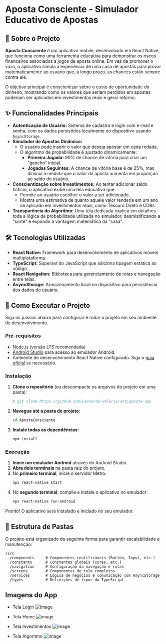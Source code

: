 # Aposta Consciente - Simulador Educativo de Apostas

## 🎯 Sobre o Projeto

**Aposta Consciente** é um aplicativo mobile, desenvolvido em React Native, que funciona como uma ferramenta educativa para demonstrar os riscos financeiros associados a jogos de aposta online. Em vez de promover o vício, o aplicativo simula a experiência de uma casa de apostas para provar matematicamente ao usuário que, a longo prazo, as chances estão sempre contra ele.

O objetivo principal é conscientizar sobre o custo de oportunidade do dinheiro, mostrando como os valores que seriam perdidos em apostas poderiam ser aplicados em investimentos reais e gerar retorno.

## ✨ Funcionalidades Principais

* **Autenticação de Usuário:** Sistema de cadastro e login com e-mail e senha, com os dados persistidos localmente no dispositivo usando `AsyncStorage`.
* **Simulador de Apostas Dinâmico:**
    * O usuário pode inserir o valor que deseja apostar em cada rodada.
    * O algoritmo de probabilidade é ajustado dinamicamente:
        * **Primeira Jogada:** 90% de chance de vitória para criar um "gancho" inicial.
        * **Jogadas Seguintes:** A chance de vitória base é de 25%, mas diminui à medida que o valor da aposta aumenta em proporção ao saldo do usuário.
* **Conscientização sobre Investimentos:** Ao tentar adicionar saldo fictício, o aplicativo exibe uma tela educativa que:
    * Permite ao usuário escolher o valor a ser adicionado.
    * Mostra uma estimativa de quanto aquele valor renderia em um ano se aplicado em investimentos reais, como Tesouro Direto e CDBs.
* **Transparência do Algoritmo:** Uma tela dedicada explica em detalhes toda a lógica de probabilidade utilizada no simulador, desmistificando a "sorte" e expondo a vantagem matemática da "casa".

## 🛠️ Tecnologias Utilizadas

* **React Native:** Framework para desenvolvimento de aplicativos móveis multiplataforma.
* **TypeScript:** Superset do JavaScript que adiciona tipagem estática ao código.
* **React Navigation:** Biblioteca para gerenciamento de rotas e navegação entre telas.
* **AsyncStorage:** Armazenamento local no dispositivo para persistência dos dados do usuário.

## 🚀 Como Executar o Projeto

Siga os passos abaixo para configurar e rodar o projeto em seu ambiente de desenvolvimento.

### Pré-requisitos

* [Node.js](https://nodejs.org/en/) (versão LTS recomendada)
* [Android Studio](https://developer.android.com/studio) para acesso ao emulador Android.
* Ambiente de desenvolvimento React Native configurado. Siga o [guia oficial](https://reactnative.dev/docs/environment-setup) se necessário.

### Instalação

1.  **Clone o repositório** (ou descompacte os arquivos do projeto em uma pasta):
    ```bash
    # git clone https://github.com/Leonardo-Valerio/antiaposta-app
    ```
2.  **Navegue até a pasta do projeto:**
    ```bash
    cd ApostaConsciente
    ```
3.  **Instale todas as dependências:**
    ```bash
    npm install
    ```

### Execução

1.  **Inicie um emulador Android** através do Android Studio.
2.  **Abra dois terminais** na pasta raiz do projeto.
3.  No **primeiro terminal**, inicie o servidor Metro:
    ```bash
    npx react-native start
    ```
4.  No **segundo terminal**, compile e instale o aplicativo no emulador:
    ```bash
    npx react-native run-android
    ```

Pronto! O aplicativo será instalado e iniciado no seu emulador.

## 📁 Estrutura de Pastas

O projeto está organizado da seguinte forma para garantir escalabilidade e manutenção:

```
/src
  /components     # Componentes reutilizáveis (Button, Input, etc.)
  /constants      # Constantes globais (cores, etc.)
  /navigation     # Configuração da navegação e rotas
  /screens        # Componentes de tela completos
  /services       # Lógica de negócios e comunicação com AsyncStorage
  /types          # Definições de tipos do TypeScript
```
## Imagens do App

* Tela Login
  ![image](https://github.com/user-attachments/assets/2cbfe317-4436-42cc-b598-8397ec72ba98)

* Tela Home
  ![image](https://github.com/user-attachments/assets/061a51e6-13e0-4080-97a9-4eb3b980b820)

* Tela Investimentos
  ![image](https://github.com/user-attachments/assets/96573f3c-7db8-4482-86e3-e84f730352ef)

* Tela Algoritmo
  ![image](https://github.com/user-attachments/assets/842c4da2-a623-4188-94c3-c818c36382ea)






